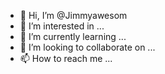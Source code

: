 - 👋 Hi, I’m @Jimmyawesom
- 👀 I’m interested in ...
- 🌱 I’m currently learning ...
- 💞️ I’m looking to collaborate on ...
- 📫 How to reach me ...

<!---
Jimmyawesom/Jimmyawesom is a ✨ special ✨ repository because its `README.md` (this file) appears on your GitHub profile.
You can click the Preview link to take a look at your changes.
--->
